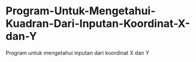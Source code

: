 # Program-Untuk-Mengetahui-Kuadran-Dari-Inputan-Koordinat-X-dan-Y
Program untuk mengetahui inputan dari koordinat X dan Y
